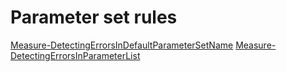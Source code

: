 ﻿# Parameter set rules

[Measure-DetectingErrorsInDefaultParameterSetName](./DetectingErrorsInDefaultParameterSetName/README.md)
[Measure-DetectingErrorsInParameterList](./DetectingErrorsInParameterList/README.md)
